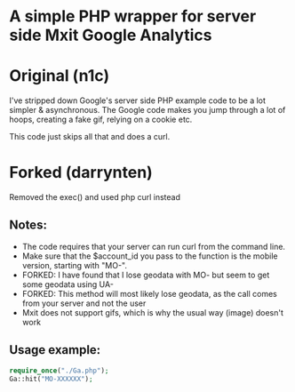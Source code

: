 # A simple PHP wrapper for server side Mxit Google Analytics


# Original (n1c)
I've stripped down Google's server side PHP example code to be a lot simpler & asynchronous. The Google code makes you jump through a lot of hoops, creating a fake gif, relying on a cookie etc.

This code just skips all that and does a curl.

# Forked (darrynten)
Removed the exec() and used php curl instead

## Notes:
* The code requires that your server can run curl from the command line.
* Make sure that the $account_id you pass to the function is the mobile version, starting with "MO-".
* FORKED: I have found that I lose geodata with MO- but seem to get some geodata using UA-
* FORKED: This method will most likely lose geodata, as the call comes from your server and not the user
* Mxit does not support gifs, which is why the usual way (image) doesn't work

## Usage example:

````PHP
require_once("./Ga.php");
Ga::hit("MO-XXXXXX");
````
